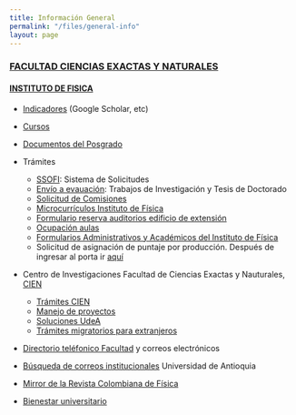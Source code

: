 ```yaml
---
title: Información General
permalink: "/files/general-info"
layout: page
---
```


### [FACULTAD CIENCIAS EXACTAS Y NATURALES](http://bit.ly/fcen)

#### [INSTITUTO DE FISICA](http://bit.ly/instituto-de-fisica)

* [Indicadores](../indicador) (Google Scholar, etc)
* [Cursos](../curso/fisica)
* [Documentos del Posgrado](https://sites.google.com/a/fisica.udea.edu.co/posgrado/)
* Trámites
  * [SSOFI](http://ssofi.udea.edu.co:8080/ssoficienat/index.jsp): Sistema de Solicitudes
  * [Envío a evauación](http://fisica.udea.edu.co/journal): Trabajos de Investigación y Tesis de Doctorado
  * [Solicitud de Comisiones](http://bit.ly/fcen-comisiones)
  * [Microcurrículos Instituto de Física]()
  * [Formulario reserva auditorios edificio de extensión](https://docs.google.com/a/fundacionudea.com/forms/d/1CFR0UwAMJSQZ3C9RhryI9xQpPrJ-OvlyMhHIZrGfn10/edit)
  * [Ocupación aulas](https://docs.google.com/spreadsheets/d/1jElyPXlaMzhO_APkg9_9KXdRhuY5HffwOk6JmyosU6k/edit#gid=152198788)
  * [Formularios Administrativos y Académicos del Instituto de Física](http://astronomia-udea.co/principal/es/content/formularios-administrativos-y-acad%C3%A9micos-del-instituto-de-f%C3%ADsica)
  * Solicitud de asignación de puntaje por producción. Después de ingresar al porta ir [aquí](http://asone.udea.edu.co/puntajeDocente/#/consultarSolicitudesDocentes)


* Centro de Investigaciones Facultad de Ciencias Exactas y Nauturales, [CIEN](http://bit.ly/cien-udea)
  * [Trámites CIEN](https://infocien.wordpress.com)
  * [Manejo de proyectos](http://cien.udea.edu.co)
  * [Soluciones UdeA](https://soluciones.udea.edu.co)
  * [Trámites migratorios para extranjeros](https://drive.google.com/file/d/1R_Ff53CTOAZcwM_xzi1XQXjF_T9wCXv0/view?usp=sharing)
  
* [Directorio teléfonico Facultad](http://bit.ly/TeléfonosFCEN) y correos electrónicos

* [Búsqueda de correos institucionales](http://bit.ly/correoUdeA) Universidad de Antioquia
  
* [Mirror de la Revista Colombiana de Física](http://fisica.udea.edu.co/rcf)

* [Bienestar universitario](http://www.udea.edu.co/wps/portal/udea/web/inicio/bienestar)

